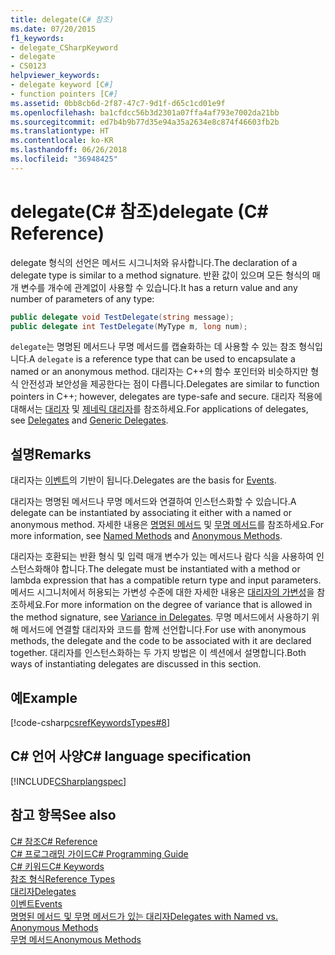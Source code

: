 ```yaml
---
title: delegate(C# 참조)
ms.date: 07/20/2015
f1_keywords:
- delegate_CSharpKeyword
- delegate
- CS0123
helpviewer_keywords:
- delegate keyword [C#]
- function pointers [C#]
ms.assetid: 0bb8cb6d-2f87-47c7-9d1f-d65c1cd01e9f
ms.openlocfilehash: ba1cfdcc56b3d2301a07ffa4af793e7002da21bb
ms.sourcegitcommit: ed7b4b9b77d35e94a35a2634e8c874f46603fb2b
ms.translationtype: HT
ms.contentlocale: ko-KR
ms.lasthandoff: 06/26/2018
ms.locfileid: "36948425"
---
```

# <a name="delegate-c-reference"></a><span data-ttu-id="8ae64-102">delegate(C# 참조)</span><span class="sxs-lookup"><span data-stu-id="8ae64-102">delegate (C# Reference)</span></span>

<span data-ttu-id="8ae64-103">delegate 형식의 선언은 메서드 시그니처와 유사합니다.</span><span class="sxs-lookup"><span data-stu-id="8ae64-103">The declaration of a delegate type is similar to a method signature.</span></span> <span data-ttu-id="8ae64-104">반환 값이 있으며 모든 형식의 매개 변수를 개수에 관계없이 사용할 수 있습니다.</span><span class="sxs-lookup"><span data-stu-id="8ae64-104">It has a return value and any number of parameters of any type:</span></span>

```csharp
public delegate void TestDelegate(string message);
public delegate int TestDelegate(MyType m, long num);
```

<span data-ttu-id="8ae64-105">`delegate`는 명명된 메서드나 무명 메서드를 캡슐화하는 데 사용할 수 있는 참조 형식입니다.</span><span class="sxs-lookup"><span data-stu-id="8ae64-105">A `delegate` is a reference type that can be used to encapsulate a named or an anonymous method.</span></span> <span data-ttu-id="8ae64-106">대리자는 C++의 함수 포인터와 비슷하지만 형식 안전성과 보안성을 제공한다는 점이 다릅니다.</span><span class="sxs-lookup"><span data-stu-id="8ae64-106">Delegates are similar to function pointers in C++; however, delegates are type-safe and secure.</span></span> <span data-ttu-id="8ae64-107">대리자 적용에 대해서는 [대리자](../../../csharp/programming-guide/delegates/index.md) 및 [제네릭 대리자](../../../csharp/programming-guide/generics/generic-delegates.md)를 참조하세요.</span><span class="sxs-lookup"><span data-stu-id="8ae64-107">For applications of delegates, see [Delegates](../../../csharp/programming-guide/delegates/index.md) and [Generic Delegates](../../../csharp/programming-guide/generics/generic-delegates.md).</span></span>

## <a name="remarks"></a><span data-ttu-id="8ae64-108">설명</span><span class="sxs-lookup"><span data-stu-id="8ae64-108">Remarks</span></span>

<span data-ttu-id="8ae64-109">대리자는 [이벤트](../../../csharp/programming-guide/events/index.md)의 기반이 됩니다.</span><span class="sxs-lookup"><span data-stu-id="8ae64-109">Delegates are the basis for [Events](../../../csharp/programming-guide/events/index.md).</span></span>

<span data-ttu-id="8ae64-110">대리자는 명명된 메서드나 무명 메서드와 연결하여 인스턴스화할 수 있습니다.</span><span class="sxs-lookup"><span data-stu-id="8ae64-110">A delegate can be instantiated by associating it either with a named or anonymous method.</span></span> <span data-ttu-id="8ae64-111">자세한 내용은 [명명된 메서드](../../../csharp/programming-guide/delegates/delegates-with-named-vs-anonymous-methods.md) 및 [무명 메서드](../../../csharp/programming-guide/statements-expressions-operators/anonymous-methods.md)를 참조하세요.</span><span class="sxs-lookup"><span data-stu-id="8ae64-111">For more information, see [Named Methods](../../../csharp/programming-guide/delegates/delegates-with-named-vs-anonymous-methods.md) and [Anonymous Methods](../../../csharp/programming-guide/statements-expressions-operators/anonymous-methods.md).</span></span>

<span data-ttu-id="8ae64-112">대리자는 호환되는 반환 형식 및 입력 매개 변수가 있는 메서드나 람다 식을 사용하여 인스턴스화해야 합니다.</span><span class="sxs-lookup"><span data-stu-id="8ae64-112">The delegate must be instantiated with a method or lambda expression that has a compatible return type and input parameters.</span></span> <span data-ttu-id="8ae64-113">메서드 시그니처에서 허용되는 가변성 수준에 대한 자세한 내용은 [대리자의 가변성](../../programming-guide/concepts/covariance-contravariance/using-variance-in-delegates.md)을 참조하세요.</span><span class="sxs-lookup"><span data-stu-id="8ae64-113">For more information on the degree of variance that is allowed in the method signature, see [Variance in Delegates](../../programming-guide/concepts/covariance-contravariance/using-variance-in-delegates.md).</span></span> <span data-ttu-id="8ae64-114">무명 메서드에서 사용하기 위해 메서드에 연결할 대리자와 코드를 함께 선언합니다.</span><span class="sxs-lookup"><span data-stu-id="8ae64-114">For use with anonymous methods, the delegate and the code to be associated with it are declared together.</span></span> <span data-ttu-id="8ae64-115">대리자를 인스턴스화하는 두 가지 방법은 이 섹션에서 설명합니다.</span><span class="sxs-lookup"><span data-stu-id="8ae64-115">Both ways of instantiating delegates are discussed in this section.</span></span>

## <a name="example"></a><span data-ttu-id="8ae64-116">예</span><span class="sxs-lookup"><span data-stu-id="8ae64-116">Example</span></span>

[!code-csharp[csrefKeywordsTypes#8](~/samples/snippets/csharp/VS_Snippets_VBCSharp/csrefKeywordsTypes/CS/keywordsTypes.cs#8)]

## <a name="c-language-specification"></a><span data-ttu-id="8ae64-117">C# 언어 사양</span><span class="sxs-lookup"><span data-stu-id="8ae64-117">C# language specification</span></span>

[!INCLUDE[CSharplangspec](~/includes/csharplangspec-md.md)]

## <a name="see-also"></a><span data-ttu-id="8ae64-118">참고 항목</span><span class="sxs-lookup"><span data-stu-id="8ae64-118">See also</span></span>

[<span data-ttu-id="8ae64-119">C# 참조</span><span class="sxs-lookup"><span data-stu-id="8ae64-119">C# Reference</span></span>](../../../csharp/language-reference/index.md)  
[<span data-ttu-id="8ae64-120">C# 프로그래밍 가이드</span><span class="sxs-lookup"><span data-stu-id="8ae64-120">C# Programming Guide</span></span>](../../../csharp/programming-guide/index.md)  
[<span data-ttu-id="8ae64-121">C# 키워드</span><span class="sxs-lookup"><span data-stu-id="8ae64-121">C# Keywords</span></span>](../../../csharp/language-reference/keywords/index.md)  
[<span data-ttu-id="8ae64-122">참조 형식</span><span class="sxs-lookup"><span data-stu-id="8ae64-122">Reference Types</span></span>](../../../csharp/language-reference/keywords/reference-types.md)  
[<span data-ttu-id="8ae64-123">대리자</span><span class="sxs-lookup"><span data-stu-id="8ae64-123">Delegates</span></span>](../../../csharp/programming-guide/delegates/index.md)  
[<span data-ttu-id="8ae64-124">이벤트</span><span class="sxs-lookup"><span data-stu-id="8ae64-124">Events</span></span>](../../../csharp/programming-guide/events/index.md)  
[<span data-ttu-id="8ae64-125">명명된 메서드 및 무명 메서드가 있는 대리자</span><span class="sxs-lookup"><span data-stu-id="8ae64-125">Delegates with Named vs. Anonymous Methods</span></span>](../../../csharp/programming-guide/delegates/delegates-with-named-vs-anonymous-methods.md)  
[<span data-ttu-id="8ae64-126">무명 메서드</span><span class="sxs-lookup"><span data-stu-id="8ae64-126">Anonymous Methods</span></span>](../../../csharp/programming-guide/statements-expressions-operators/anonymous-methods.md)
